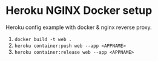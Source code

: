 # Heroku NGINX Docker setup

Heroku config example with docker & nginx reverse proxy.

1. `docker build -t web .`
2. `heroku container:push web --app <APPNAME>`
3. `heroku container:release web --app <APPNAME>`